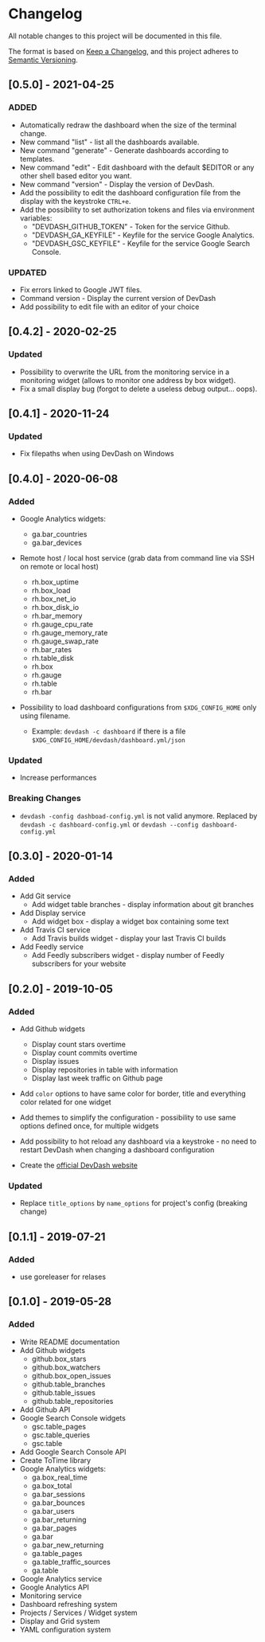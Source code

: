 # Changelog

All notable changes to this project will be documented in this file.

The format is based on [Keep a Changelog](https://keepachangelog.com/en/1.0.0/), and this project adheres to [Semantic Versioning](https://semver.org/spec/v2.0.0.html).

## [0.5.0] - 2021-04-25

### ADDED

* Automatically redraw the dashboard when the size of the terminal change.
* New command "list" - list all the dashboards available.
* New command "generate" - Generate dashboards according to templates.
* New command "edit" - Edit dashboard with the default $EDITOR or any other shell based editor you want.
* New command "version" - Display the version of DevDash.
* Add the possibility to edit the dashboard configuration file from the display with the keystroke `CTRL+e`.
* Add the possibility to set authorization tokens and files via environment variables:
    * "DEVDASH_GITHUB_TOKEN" - Token for the service Github.
    * "DEVDASH_GA_KEYFILE" - Keyfile for the service Google Analytics.
    * "DEVDASH_GSC_KEYFILE" - Keyfile for the service Google Search Console.

### UPDATED

* Fix errors linked to Google JWT files.
* Command version - Display the current version of DevDash
* Add possibility to edit file with an editor of your choice

## [0.4.2] - 2020-02-25

### Updated

* Possibility to overwrite the URL from the monitoring service in a monitoring widget (allows to monitor one address by box widget).
* Fix a small display bug (forgot to delete a useless debug output... oops).

## [0.4.1] - 2020-11-24

### Updated

* Fix filepaths when using DevDash on Windows

## [0.4.0] - 2020-06-08

### Added

* Google Analytics widgets:
    * ga.bar_countries
    * ga.bar_devices

* Remote host / local host service (grab data from command line via SSH on remote or local host)
    * rh.box_uptime 
    * rh.box_load
    * rh.box_net_io
    * rh.box_disk_io
    * rh.bar_memory
    * rh.gauge_cpu_rate
    * rh.gauge_memory_rate
    * rh.gauge_swap_rate
    * rh.bar_rates
    * rh.table_disk
    * rh.box
    * rh.gauge
    * rh.table
    * rh.bar

* Possibility to load dashboard configurations from `$XDG_CONFIG_HOME` only using filename.
    * Example: `devdash -c dashboard` if there is a file `$XDG_CONFIG_HOME/devdash/dashboard.yml/json`

### Updated 

* Increase performances

### Breaking Changes

* `devdash -config dashboad-config.yml` is not valid anymore. Replaced by `devdash -c dashboard-config.yml` or `devdash --config dashboard-config.yml`

## [0.3.0] - 2020-01-14

### Added

* Add Git service
    * Add widget table branches - display information about git branches
* Add Display service
    * Add widget box - display a widget box containing some text
* Add Travis CI service
    * Add Travis builds widget - display your last Travis CI builds
* Add Feedly service
    * Add Feedly subscribers widget - display number of Feedly subscribers for your website

## [0.2.0] - 2019-10-05

### Added

* Add Github widgets
  * Display count stars overtime
  * Display count commits overtime
  * Display issues
  * Display repositories in table with information
  * Display last week traffic on Github page

* Add `color` options to have same color for border, title and everything color related for one widget
* Add themes to simplify the configuration - possibility to use same options defined once, for multiple widgets

* Add possibility to hot reload any dashboard via a keystroke - no need to restart DevDash when changing a dashboard configuration

* Create the [official DevDash website](https://thedevdash.com)

### Updated 

* Replace `title_options` by `name_options` for project's config (breaking change)

## [0.1.1] - 2019-07-21

### Added

* use goreleaser for relases

## [0.1.0] - 2019-05-28

### Added

* Write README documentation
* Add Github widgets
  * github.box_stars
  * github.box_watchers
  * github.box_open_issues
  * github.table_branches
  * github.table_issues
  * github.table_repositories
* Add Github API
* Google Search Console widgets
  * gsc.table_pages
  * gsc.table_queries
  * gsc.table
* Add Google Search Console API
* Create ToTime library
* Google Analytics widgets:
  * ga.box_real_time
  * ga.box_total
  * ga.bar_sessions
  * ga.bar_bounces
  * ga.bar_users
  * ga.bar_returning
  * ga.bar_pages
  * ga.bar
  * ga.bar_new_returning
  * ga.table_pages
  * ga.table_traffic_sources
  * ga.table
* Google Analytics service
* Google Analytics API
* Monitoring service
* Dashboard refreshing system 
* Projects / Services / Widget system
* Display and Grid system
* YAML configuration system
